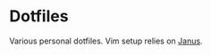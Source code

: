 # Dotfiles

Various personal dotfiles. Vim setup relies on [Janus](https://github.com/carlhuda/janus).
